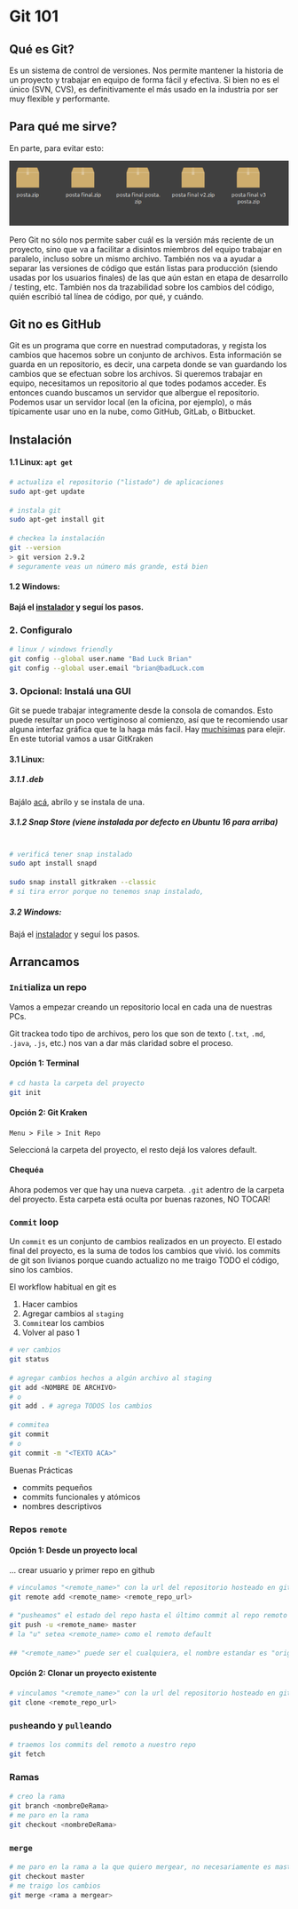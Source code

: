 # Git 101 

## Qué es Git?
Es un sistema de control de versiones.  Nos permite mantener la historia de un proyecto y trabajar en equipo de forma fácil y efectiva. Si bien no es el único (SVN, CVS), es definitivamente el más usado en la industria por ser muy flexible y performante.

## Para qué me sirve?

En parte, para evitar esto:

![image-20200714192855199](./image-20200714192855199.png)

Pero Git no sólo nos permite saber cuál es la versión más reciente de un proyecto, sino que va a facilitar a disintos miembros del equipo trabajar en paralelo, incluso sobre un mismo archivo. También nos va a ayudar a separar las versiones de código que están listas para producción (siendo usadas por los usuarios finales) de las que aún estan en etapa de desarrollo / testing, etc. También nos da trazabilidad sobre los cambios del código, quién escribió tal línea de código, por qué, y cuándo. 

## Git no es GitHub

Git es un programa que corre en nuestrad computadoras, y regista los cambios que hacemos sobre un conjunto de archivos. Esta información se guarda en un repositorio, es decir, una carpeta donde se van guardando los cambios que se efectuan sobre los archivos. 
Si queremos trabajar en equipo, necesitamos un repositorio al que todes podamos acceder. Es entonces cuando buscamos un servidor que albergue el repositorio. Podemos usar un servidor local (en la oficina, por ejemplo), o más típicamente usar uno en la nube, como GitHub, GitLab, o Bitbucket.

## Instalación

#### 1.1 Linux: `apt get`

```bash
# actualiza el repositorio ("listado") de aplicaciones
sudo apt-get update

# instala git
sudo apt-get install git

# checkea la instalación
git --version
> git version 2.9.2
# seguramente veas un número más grande, está bien

```

#### 1.2 Windows: 

#### Bajá el [instalador](https://git-for-windows.github.io/) y seguí los pasos.

### 2. Configuralo

```bash
# linux / windows friendly
git config --global user.name "Bad Luck Brian"
git config --global user.email "brian@badLuck.com
```

### 3. Opcional: Instalá una GUI 

Git se puede trabajar integramente desde la consola de comandos. Esto puede resultar un poco vertiginoso al comienzo, así que te recomiendo usar alguna interfaz gráfica que te la haga más facil. Hay [muchísimas](https://git-scm.com/downloads/guis) para elejir. En este tutorial vamos a usar GitKraken

#### 3.1 Linux:

##### 3.1.1 .deb

Bajálo [acá](https://gitkraken.com/download/linux-deb), abrilo y se instala de una.

##### 3.1.2 Snap Store (viene instalada por defecto en Ubuntu 16 para arriba)

```bash

# verificá tener snap instalado
sudo apt install snapd

sudo snap install gitkraken --classic
# si tira error porque no tenemos snap instalado, 

```

##### 3.2 Windows:

Bajá el [instalador](https://www.gitkraken.com/download) y seguí los pasos.

## Arrancamos

### `Init`ializa un repo

Vamos a empezar creando un repositorio local en cada una de nuestras PCs.

Git trackea todo tipo de archivos, pero los que son de texto (`.txt`, `.md`, `.java`, `.js`, etc.) nos van a dar más claridad sobre el proceso. 

#### Opción 1: Terminal

```bash
# cd hasta la carpeta del proyecto
git init
```

#### Opción 2: Git Kraken

` Menu > File > Init Repo ` 

Seleccioná la carpeta del proyecto, el resto dejá los valores default.

#### Chequéa

Ahora podemos ver que hay una nueva carpeta. `.git` adentro de la carpeta del proyecto. Esta carpeta está oculta por buenas razones, NO TOCAR!

### `Commit` loop

Un `commit` es un conjunto de cambios realizados en un proyecto. El estado final del proyecto, es la suma de todos los cambios que vivió. los commits de git son livianos porque cuando actualizo no me traigo TODO el código, sino los cambios.

El workflow habitual en git es

1. Hacer cambios
2. Agregar cambios al `staging`
3. `Commit`ear los cambios
4. Volver al paso 1

```bash
# ver cambios
git status

# agregar cambios hechos a algún archivo al staging
git add <NOMBRE DE ARCHIVO>
# o 
git add . # agrega TODOS los cambios

# commitea
git commit 
# o 
git commit -m "<TEXTO ACA>"
```

Buenas Prácticas

* commits pequeños
* commits funcionales y atómicos
* nombres descriptivos

### Repos `remote`

#### Opción 1: Desde un proyecto local

... crear usuario y primer repo en github

```bash
# vinculamos "<remote_name>" con la url del repositorio hosteado en github
git remote add <remote_name> <remote_repo_url>

# "pusheamos" el estado del repo hasta el último commit al repo remoto
git push -u <remote_name> master
# la "u" setea <remote_name> como el remoto default

## "<remote_name>" puede ser el cualquiera, el nombre estandar es "origin"
```

#### Opción 2: Clonar un proyecto existente

```bash
# vinculamos "<remote_name>" con la url del repositorio hosteado en github
git clone <remote_repo_url>
```

### `push`eando y `pull`eando

```bash
# traemos los commits del remoto a nuestro repo
git fetch
```

### Ramas

```bash
# creo la rama
git branch <nombreDeRama>
# me paro en la rama
git checkout <nombreDeRama>
```

### `merge`

```bash
# me paro en la rama a la que quiero mergear, no necesariamente es master
git checkout master
# me traigo los cambios
git merge <rama a mergear>
```

### 